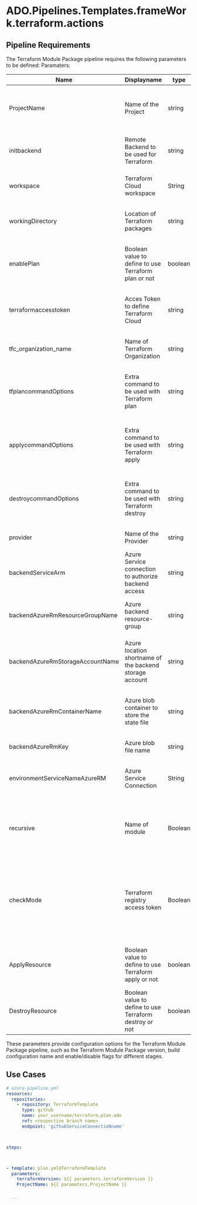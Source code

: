 # ADO.Pipelines.Templates.frameWork.terraform.actions

## Pipeline Requirements

The Terraform Module Package pipeline requires the following parameters to be defined:
Paramaters:


| Name  | Displayname | type | Default | Values | Opional/Required | Comments |
| ------------- | ------------- | ------------- | ------------- | ------------- | ------------- | ------------- |
| ProjectName | Name of the Project | string | 'Testing' | | Required | This enables to use different display name for the pipeline |
| initbackend | Remote Backend to be used for Terraform | string | 'tfworkspace' |'tfworkspace' / 'azure' | Required | This defines which templates to be taken in consideration |
| workspace  | Terraform Cloud workspace | String |  | | Required | This defines the workspace to be used |
| workingDirectory | Location of Terraform packages | string |  | | Required | This defines the Location of Terraform packages to be used |
| enablePlan  | Boolean value to define to use Terraform plan or not | boolean | true | true / false | Required | This is a Boolean value to define whether to use Terraform plan or not |
| terraformaccesstoken | Acces Token to define Terraform Cloud | string | | | Optional | This defines the Acces Token to be used for Terraform Cloud |
| tfc_organization_name | Name of Terraform Organization | string | | | Optional | This defines the Terraform Organization to be used |
| tfplancommandOptions | Extra command to be used with Terraform plan | string | '-out=tfplan -lock=false' || Optional | This defines the extra command to be used with Terraform plan command |
| applycommandOptions | Extra command to be used with Terraform apply | string | '-auto-approve'|| Required | This defines the extra command to be used with Terraform apply command |
| destroycommandOptions | Extra command to be used with Terraform destroy | string | '-auto-approve'|| Required | This defines the extra command to be used with Terraform destroy command |
| provider | Name of the Provider | string | 'azurerm' |  | Optional | This defines the provider to be used |
| backendServiceArm  | Azure Service connection to authorize backend access | string |  | | Optional | This defines Azure Service connection to authorize backend access |
| backendAzureRmResourceGroupName | Azure backend resource-group | string |  | | Optional | This defines the Azure backend resource-group |
| backendAzureRmStorageAccountName | Azure location shortname of the backend storage account | string |  |  | Optional | This defines the Azure location shortname of the backend storage account |
| backendAzureRmContainerName | Azure blob container to store the state file | string |  |  | Optional | This defines the Azure blob container to store the state file |
| backendAzureRmKey | Azure blob file name | string |  |  | Optional | This defines the Azure blob file name |
| environmentServiceNameAzureRM  | Azure Service Connection | String |  |  | Optional | This defines the Azure environment Service Connection |
| recursive | Name of module | Boolean | true | | Optional | It determines whether the formatting operation should be performed recursively on subdirectories |
| checkMode  | Terraform registry access token | Boolean | false | | Optional | It determines whether the formatting should be in check mode, without making any changes to the configuration files |
| ApplyResource | Boolean value to define to use Terraform apply or not | boolean | true | true / false | Required | This is a Boolean value to define whether to use Terraform apply or not |
| DestroyResource | Boolean value to define to use Terraform destroy or not | boolean | true | true / false | Required | This is a Boolean value to define whether to use Terraform destroy or not |

   
  These parameters provide configuration options for the Terraform Module Package pipeline, such as the Terraform Module Package version, build configuration name and enable/disable flags for different stages.

## Use Cases


  ```yaml
  # azure-pipeline.yml
  resources:
    repositories:
      - repository: TerraformTemplate
        type: github
        name: your_username/terraform.plan.ado
        ref: <respective branch name>
        endpoint: 'githubServiceConnectioNname'

 

  steps:

 

  - template: plan.yml@TerraformTemplate
    parameters:
      terraformVersion: ${{ parameters.terraformVersion }}
      ProjectName: ${{ parameters.ProjectName }}

 
    ```
